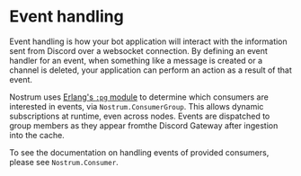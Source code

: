 # Event handling

Event handling is how your bot application will interact with the information
sent from Discord over a websocket connection. By defining an event handler for
an event, when something like a message is created or a channel is deleted, your
application can perform an action as a result of that event.

Nostrum uses [Erlang's `:pg` module](https://www.erlang.org/doc/man/pg.html) to
determine which consumers are interested in events, via
`Nostrum.ConsumerGroup`. This allows dynamic subscriptions at runtime, even
across nodes. Events are dispatched to group members as they appear fromthe
Discord Gateway after ingestion into the cache.

To see the documentation on handling events of provided consumers, please see
`Nostrum.Consumer`.


<!-- vim: set textwidth=80 sw=2 ts=2: -->
